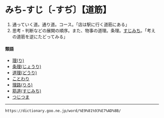 # みち‐すじ〔‐すぢ〕【道筋】

1. 通っていく道。通り道。コース。「店は駅に行く道筋にある」
2. 思考・判断などの展開の順序。また、物事の道理。条理。[すじみち](すじみち（筋道）)。「考えの道筋を逆にたどってみる」
    

#### 類語

-   [理(り)](https://dictionary.goo.ne.jp/word/%E7%90%86_%28%E3%82%8A%29/#jn-230301)
-   [条理(じょうり)](https://dictionary.goo.ne.jp/word/%E6%9D%A1%E7%90%86/#jn-110437)
-   [道理(どうり)](https://dictionary.goo.ne.jp/word/%E9%81%93%E7%90%86/#jn-157069)
-   [ことわり](https://dictionary.goo.ne.jp/word/%E7%90%86_%28%E3%81%93%E3%81%A8%E3%82%8F%E3%82%8A%29/#jn-80819)
-   [理路(りろ)](https://dictionary.goo.ne.jp/word/%E7%90%86%E8%B7%AF/#jn-233064)
-   [筋道(すじみち)](すじみち（筋道）)
-   [つじつま](https://dictionary.goo.ne.jp/word/%E8%BE%BB%E8%A4%84/#jn-147394)

---
`https://dictionary.goo.ne.jp/word/%E9%81%93%E7%AD%8B/`